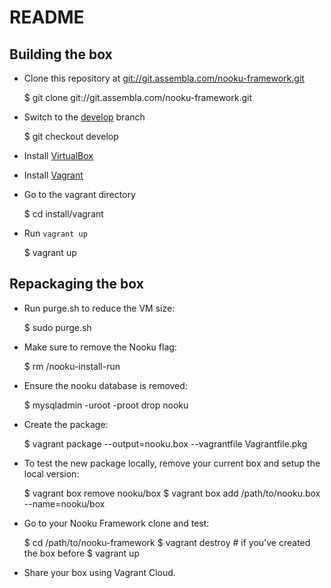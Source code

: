 README
======

Building the box
----------------

* Clone this repository at [git://git.assembla.com/nooku-framework.git](git://git.assembla.com/nooku-framework.git)

    $ git clone git://git.assembla.com/nooku-framework.git

* Switch to the [develop](https://nooku.assembla.com/code/nooku-framework/git/nodes/develop) branch

    $ git checkout develop

* Install [VirtualBox](http://www.virtualbox.org/)

* Install [Vagrant](http://downloads.vagrantup.com/)

* Go to the vagrant directory

    $ cd install/vagrant

* Run `vagrant up`

    $ vagrant up


Repackaging the box
-----------------

* Run purge.sh to reduce the VM size:

    $ sudo purge.sh

* Make sure to remove the Nooku flag: 

    $ rm /nooku-install-run
	
* Ensure the nooku database is removed:

    $ mysqladmin -uroot -proot drop nooku
	
* Create the package: 

    $ vagrant package --output=nooku.box --vagrantfile Vagrantfile.pkg 

* To test the new package locally, remove your current box and setup the local version:

    $ vagrant box remove nooku/box
    $ vagrant box add /path/to/nooku.box --name=nooku/box
	
* Go to your Nooku Framework clone and test: 

    $ cd /path/to/nooku-framework
    $ vagrant destroy # if you've created the box before
    $ vagrant up
	
* Share your box using Vagrant Cloud.
